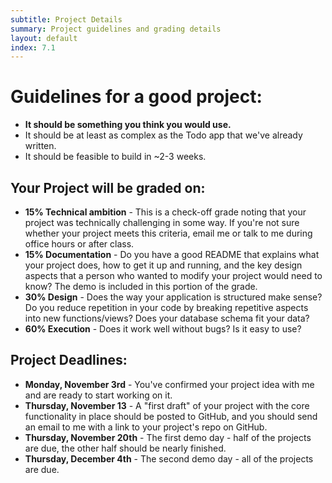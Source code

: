 ```yaml
---
subtitle: Project Details
summary: Project guidelines and grading details
layout: default
index: 7.1
---
```


# Guidelines for a good project:

- **It should be something you think you would use.**
- It should be at least as complex as the Todo app that we've already written.
- It should be feasible to build in ~2-3 weeks.

## Your Project will be graded on:

- **15% Technical ambition** - This is a check-off grade noting that your project was technically challenging in some way. If you're not sure whether your project meets this criteria, email me or talk to me during office hours or after class.
- **15% Documentation** - Do you have a good README that explains what your project does, how to get it up and running, and the key design aspects that a person who wanted to modify your project would need to know? The demo is included in this portion of the grade.
- **30% Design** - Does the way your application is structured make sense? Do you reduce repetition in your code by breaking repetitive aspects into new functions/views? Does your database schema fit your data?
- **60% Execution** - Does it work well without bugs? Is it easy to use?

## Project Deadlines:

- **Monday, November 3rd** - You've confirmed your project idea with me and are ready to start working on it.
- **Thursday, November 13** - A "first draft" of your project with the core functionality in place should be posted to GitHub, and you should send an email to me with a link to your project's repo on GitHub.
- **Thursday, November 20th** - The first demo day - half of the projects are due, the other half should be nearly finished.
- **Thursday, December 4th** - The second demo day - all of the projects are due.